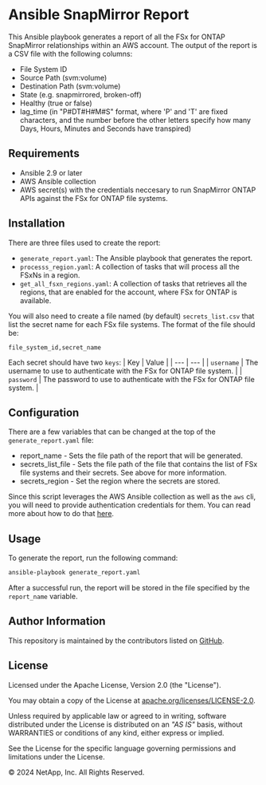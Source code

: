 # Ansible SnapMirror Report
This Ansible playbook generates a report of all the FSx for ONTAP SnapMirror relationships within an AWS account.
The output of the report is a CSV file with the following columns:
- File System ID
- Source Path (svm:volume)
- Destination Path (svm:volume)
- State (e.g. snapmirrored, broken-off)
- Healthy (true or false)
- lag\_time (in "P#DT#H#M#S" format, where 'P' and 'T' are fixed characters, and the number before the other letters specify how many Days, Hours, Minutes and Seconds have transpired)

## Requirements
- Ansible 2.9 or later
- AWS Ansible collection
- AWS secret(s) with the credentials neccesary to run SnapMirror ONTAP APIs against the FSx for ONTAP file systems.

## Installation
There are three files used to create the report:
- `generate_report.yaml`: The Ansible playbook that generates the report.
- `processs_region.yaml`: A collection of tasks that will process all the FSxNs in a region.
- `get_all_fsxn_regions.yaml`: A collection of tasks that retrieves all the regions, that are enabled for the account, where FSx for ONTAP is available.

You will also need to create a file named (by default) `secrets_list.csv` that list the secret name for each FSx file systems.
The format of the file should be:
```
file_system_id,secret_name
```
Each secret should have two `keys`:
| Key | Value |
| --- | --- |
| `username` | The username to use to authenticate with the FSx for ONTAP file system. |
| `password` | The password to use to authenticate with the FSx for ONTAP file system. |

## Configuration
There are a few variables that can be changed at the top of the `generate_report.yaml` file:
- report\_name - Sets the file path of the report that will be generated. 
- secrets\_list\_file - Sets the file path of the file that contains the list of FSx file systems and their secrets. See above for more information.
- secrets\_region - Set the region where the secrets are stored.

Since this script leverages the AWS Ansible collection as well as the `aws` cli, you will need to provide authentication credentials for them.
You can read more about how to do that [here](https://docs.ansible.com/ansible/latest/collections/amazon/aws/docsite/aws_ec2_guide.html#authentication).

## Usage
To generate the report, run the following command:
```bash
ansible-playbook generate_report.yaml
```
After a successful run, the report will be stored in the file specified by the `report_name` variable.

## Author Information

This repository is maintained by the contributors listed on [GitHub](https://github.com/NetApp/FSx-ONTAP-samples-scripts/graphs/contributors).

## License

Licensed under the Apache License, Version 2.0 (the "License").

You may obtain a copy of the License at [apache.org/licenses/LICENSE-2.0](http://www.apache.org/licenses/LICENSE-2.0).

Unless required by applicable law or agreed to in writing, software distributed under the License is distributed on an _"AS IS"_ basis, without WARRANTIES or conditions of any kind, either express or implied.

See the License for the specific language governing permissions and limitations under the License.

© 2024 NetApp, Inc. All Rights Reserved.
